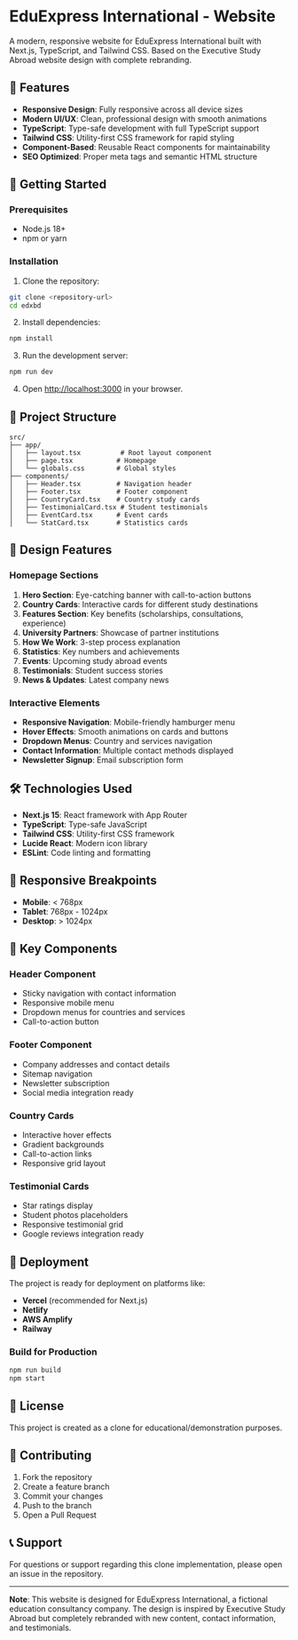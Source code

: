 # EduExpress International - Website

A modern, responsive website for EduExpress International built with Next.js, TypeScript, and Tailwind CSS. Based on the Executive Study Abroad website design with complete rebranding.

## 🌟 Features

- **Responsive Design**: Fully responsive across all device sizes
- **Modern UI/UX**: Clean, professional design with smooth animations
- **TypeScript**: Type-safe development with full TypeScript support
- **Tailwind CSS**: Utility-first CSS framework for rapid styling
- **Component-Based**: Reusable React components for maintainability
- **SEO Optimized**: Proper meta tags and semantic HTML structure

## 🚀 Getting Started

### Prerequisites

- Node.js 18+ 
- npm or yarn

### Installation

1. Clone the repository:
```bash
git clone <repository-url>
cd edxbd
```

2. Install dependencies:
```bash
npm install
```

3. Run the development server:
```bash
npm run dev
```

4. Open [http://localhost:3000](http://localhost:3000) in your browser.

## 📁 Project Structure

```
src/
├── app/
│   ├── layout.tsx          # Root layout component
│   ├── page.tsx           # Homepage
│   └── globals.css        # Global styles
├── components/
│   ├── Header.tsx         # Navigation header
│   ├── Footer.tsx         # Footer component
│   ├── CountryCard.tsx    # Country study cards
│   ├── TestimonialCard.tsx # Student testimonials
│   ├── EventCard.tsx      # Event cards
│   └── StatCard.tsx       # Statistics cards
```

## 🎨 Design Features

### Homepage Sections

1. **Hero Section**: Eye-catching banner with call-to-action buttons
2. **Country Cards**: Interactive cards for different study destinations
3. **Features Section**: Key benefits (scholarships, consultations, experience)
4. **University Partners**: Showcase of partner institutions
5. **How We Work**: 3-step process explanation
6. **Statistics**: Key numbers and achievements
7. **Events**: Upcoming study abroad events
8. **Testimonials**: Student success stories
9. **News & Updates**: Latest company news

### Interactive Elements

- **Responsive Navigation**: Mobile-friendly hamburger menu
- **Hover Effects**: Smooth animations on cards and buttons
- **Dropdown Menus**: Country and services navigation
- **Contact Information**: Multiple contact methods displayed
- **Newsletter Signup**: Email subscription form

## 🛠️ Technologies Used

- **Next.js 15**: React framework with App Router
- **TypeScript**: Type-safe JavaScript
- **Tailwind CSS**: Utility-first CSS framework
- **Lucide React**: Modern icon library
- **ESLint**: Code linting and formatting

## 📱 Responsive Breakpoints

- **Mobile**: < 768px
- **Tablet**: 768px - 1024px
- **Desktop**: > 1024px

## 🎯 Key Components

### Header Component
- Sticky navigation with contact information
- Responsive mobile menu
- Dropdown menus for countries and services
- Call-to-action button

### Footer Component
- Company addresses and contact details
- Sitemap navigation
- Newsletter subscription
- Social media integration ready

### Country Cards
- Interactive hover effects
- Gradient backgrounds
- Call-to-action links
- Responsive grid layout

### Testimonial Cards
- Star ratings display
- Student photos placeholders
- Responsive testimonial grid
- Google reviews integration ready

## 🚀 Deployment

The project is ready for deployment on platforms like:

- **Vercel** (recommended for Next.js)
- **Netlify**
- **AWS Amplify**
- **Railway**

### Build for Production

```bash
npm run build
npm start
```

## 📄 License

This project is created as a clone for educational/demonstration purposes.

## 🤝 Contributing

1. Fork the repository
2. Create a feature branch
3. Commit your changes
4. Push to the branch
5. Open a Pull Request

## 📞 Support

For questions or support regarding this clone implementation, please open an issue in the repository.

---

**Note**: This website is designed for EduExpress International, a fictional education consultancy company. The design is inspired by Executive Study Abroad but completely rebranded with new content, contact information, and testimonials.